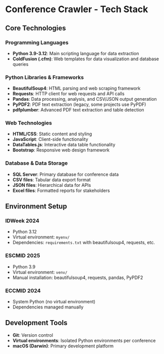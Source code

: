 # Conference Crawler - Tech Stack

## Core Technologies

### Programming Languages
- **Python 3.9-3.12**: Main scripting language for data extraction
- **ColdFusion (.cfm)**: Web templates for data visualization and database queries

### Python Libraries & Frameworks
- **BeautifulSoup4**: HTML parsing and web scraping framework
- **Requests**: HTTP client for web requests and API calls
- **Pandas**: Data processing, analysis, and CSV/JSON output generation
- **PyPDF2**: PDF text extraction (legacy, some projects use PyPDF)
- **pdfplumber**: Advanced PDF text extraction and table detection

### Web Technologies
- **HTML/CSS**: Static content and styling
- **JavaScript**: Client-side functionality
- **DataTables.js**: Interactive data table functionality
- **Bootstrap**: Responsive web design framework

### Database & Data Storage
- **SQL Server**: Primary database for conference data
- **CSV files**: Tabular data export format
- **JSON files**: Hierarchical data for APIs
- **Excel files**: Formatted reports for stakeholders

## Environment Setup

### IDWeek 2024
- Python 3.12
- Virtual environment: `myenv/`
- Dependencies: `requirements.txt` with beautifulsoup4, requests, etc.

### ESCMID 2025
- Python 3.9
- Virtual environment: `venv/`
- Manual installation: beautifulsoup4, requests, pandas, PyPDF2

### ECCMID 2024
- System Python (no virtual environment)
- Dependencies managed manually

## Development Tools
- **Git**: Version control
- **Virtual environments**: Isolated Python environments per conference
- **macOS (Darwin)**: Primary development platform